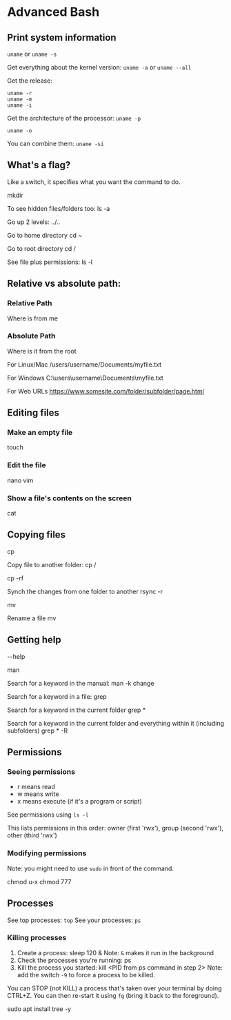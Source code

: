 # Advanced Bash

## Print system information
`uname` or `uname -s`

Get everything about the kernel version:
`uname -a` or `uname --all`

Get the release:
```
uname -r
uname -m
uname -i
```

Get the architecture of the processor:
`uname -p`

`uname -o`

You can combine them:
`uname -si`

## What's a flag?
Like a switch, it specifies what you want the command to do.

mkdir <folder name>

To see hidden files/folders too:
ls -a

Go up 2 levels:
../..

Go to home directory
cd ~

Go to root directory
cd /

See file plus permissions:
ls -l

## Relative vs absolute path:
### Relative Path
Where is from me

### Absolute Path
Where is it from the root

For Linux/Mac
/users/username/Documents/myfile.txt

For Windows
C:\users\username\Documents\myfile.txt

For Web URLs
https://www.somesite.com/folder/subfolder/page.html

## Editing files
### Make an empty file

touch <file to make>

### Edit the file
nano <file name to edit>
vim <file name to edit>

### Show a file's contents on the screen
cat <the file to show>

## Copying files
cp <file to copy> <new file which is a copy>

Copy file to another folder:
cp <file to copy> <folder>/<new file which is a copy>

cp -rf <folder to copy> <new folder which is a copy>

Synch the changes from one folder to another
rsync -r <folder with changes> <folder you want to update>

mv <file> <where to move>

Rename a file
mv <current file name> <new file name>

## Getting help
<command> --help

man <command>

Search for a keyword in the manual:
man -k change

Search for a keyword in a file:
grep <word to search for> <file to search in>

Search for a keyword in the current folder
grep <word to search for> *

Search for a keyword in the current folder and everything within it (including subfolders)
grep <word to search for> * -R

## Permissions

### Seeing permissions

* r means read
* w means write
* x means execute (if it's a program or script)

See permissions using `ls -l`

This lists permissions in this order:
owner (first 'rwx'), group (second 'rwx'), other (third 'rwx')

### Modifying permissions

Note: you might need to use `sudo` in front of the command.

chmod u-x <filename>
chmod 777

## Processes

See top processes: `top`
See your processes: `ps`

### Killing processes

1. Create a process: sleep 120 &
   Note: `&` makes it run in the background
2. Check the processes you're running: ps
3. Kill the process you started: kill <PID from ps command in step 2>
   Note: add the switch `-9` to force a process to be killed.

You can STOP (not KILL) a process that's taken over your terminal by doing CTRL+Z.  You can then re-start it using `fg` (bring it back to the foreground).

sudo apt install tree -y
